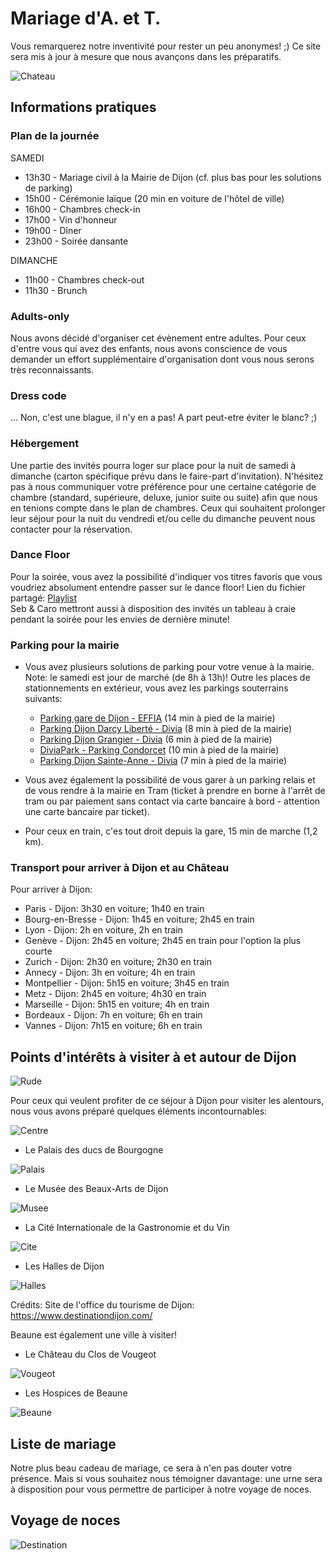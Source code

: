 # Mariage d'A. et T.

Vous remarquerez notre inventivité pour rester un peu anonymes! ;) 
Ce site sera mis à jour à mesure que nous avançons dans les préparatifs. 

![Chateau](https://github.com/thainbnaeut/thainbnaeut.github.io/blob/main/ch.jpeg?raw=true)

## Informations pratiques

### Plan de la journée

SAMEDI
- 13h30 - Mariage civil à la Mairie de Dijon (cf. plus bas pour les solutions de parking)
- 15h00 - Cérémonie laïque (20 min en voiture de l'hôtel de ville)
- 16h00 - Chambres check-in
- 17h00 - Vin d'honneur
- 19h00 - Dîner
- 23h00 - Soirée dansante 

DIMANCHE
- 11h00 - Chambres check-out
- 11h30 - Brunch

### Adults-only
Nous avons décidé d'organiser cet évènement entre adultes. Pour ceux d'entre vous qui avez des enfants, nous avons conscience de vous demander un effort supplémentaire d'organisation dont vous nous serons très reconnaissants. 

### Dress code
... Non, c'est une blague, il n'y en a pas! A part peut-etre éviter le blanc? ;) 

### Hébergement
Une partie des invités pourra loger sur place pour la nuit de samedi à dimanche (carton spécifique prévu dans le faire-part d'invitation). N'hésitez pas à nous communiquer votre préférence pour une certaine catégorie de chambre (standard, supérieure, deluxe, junior suite ou suite) afin que nous en tenions compte dans le plan de chambres. Ceux qui souhaitent prolonger leur séjour pour la nuit du vendredi et/ou celle du dimanche peuvent nous contacter pour la réservation. 

### Dance Floor
Pour la soirée, vous avez la possibilité d'indiquer vos titres favoris que vous voudriez absolument entendre passer sur le dance floor! Lien du fichier partagé: 
[Playlist](https://lite.framacalc.org/ul9qy3x2t8-9xqa)  
Seb & Caro mettront aussi à disposition des invités un tableau à craie pendant la soirée pour les envies de dernière minute! 

### Parking pour la mairie

- Vous avez plusieurs solutions de parking pour votre venue à la mairie. Note: le samedi est jour de marché (de 8h à 13h)! Outre les places de stationnements en extérieur, vous avez les parkings souterrains suivants: 
  - [Parking gare de Dijon - EFFIA](https://www.google.ch/maps/place/Parking+gare+de+Dijon+-+EFFIA/@47.3224896,5.0301464,16.26z/data=!3m1!5s0x47f29d941ca31f73:0xdb78b1efb5522bc!4m22!1m16!4m15!1m6!1m2!1s0x47f29de8f93892d5:0xe4f338fc749239ef!2sMairie+de+Dijon,+Place+de+la+Lib%C3%A9ration,+Dijon,+France!2m2!1d5.0415729!2d47.3218628!1m6!1m2!1s0x47f29d914b1fd2d3:0x6ac269754d1e85cd!2sGare+de+Dijon,+31+Cr+de+la+gare,+21000+Dijon,+France!2m2!1d5.027221!2d47.323363!3e2!3m4!1s0x0:0x1a8c5cbe7d1e7220!8m2!3d47.3240679!4d5.027809) (14 min à pied de la mairie)   
  - [Parking Dijon Darcy Liberté - Divia](https://www.google.ch/maps/place/Parking+Dijon+Darcy+Libert%C3%A9+-+Divia/@47.3218713,5.0381073,16.52z/data=!3m1!5s0x47f29d941ca31f73:0xdb78b1efb5522bc!4m22!1m16!4m15!1m6!1m2!1s0x47f29de8f93892d5:0xe4f338fc749239ef!2sMairie+de+Dijon,+Place+de+la+Lib%C3%A9ration,+Dijon,+France!2m2!1d5.0415729!2d47.3218628!1m6!1m2!1s0x47f29d914b1fd2d3:0x6ac269754d1e85cd!2sGare+de+Dijon,+31+Cr+de+la+gare,+21000+Dijon,+France!2m2!1d5.027221!2d47.323363!3e2!3m4!1s0x47f29dfaff8a56b1:0xa75b565e59946854!8m2!3d47.3234249!4d5.0338499) (8 min à pied de la mairie)    
  - [Parking Dijon Grangier - Divia](https://www.google.ch/maps/place/Parking+Dijon+Grangier+-+Divia/@47.3218713,5.0381073,16.52z/data=!3m1!5s0x47f29d941ca31f73:0xdb78b1efb5522bc!4m22!1m16!4m15!1m6!1m2!1s0x47f29de8f93892d5:0xe4f338fc749239ef!2sMairie+de+Dijon,+Place+de+la+Lib%C3%A9ration,+Dijon,+France!2m2!1d5.0415729!2d47.3218628!1m6!1m2!1s0x47f29d914b1fd2d3:0x6ac269754d1e85cd!2sGare+de+Dijon,+31+Cr+de+la+gare,+21000+Dijon,+France!2m2!1d5.027221!2d47.323363!3e2!3m4!1s0x0:0x8436a57ac621ed0e!8m2!3d47.3231838!4d5.0374678) (6 min à pied de la mairie)   
  - [DiviaPark - Parking Condorcet](https://www.google.ch/maps/place/DiviaPark+-+Parking+Condorcet/@47.3222869,5.032873,16.52z/data=!3m1!5s0x47f29d941ca31f73:0xdb78b1efb5522bc!4m22!1m16!4m15!1m6!1m2!1s0x47f29de8f93892d5:0xe4f338fc749239ef!2sMairie+de+Dijon,+Place+de+la+Lib%C3%A9ration,+Dijon,+France!2m2!1d5.0415729!2d47.3218628!1m6!1m2!1s0x47f29d914b1fd2d3:0x6ac269754d1e85cd!2sGare+de+Dijon,+31+Cr+de+la+gare,+21000+Dijon,+France!2m2!1d5.027221!2d47.323363!3e2!3m4!1s0x47f29deabcfd17a7:0x3ef33cc4a0f81541!8m2!3d47.3196987!4d5.0332849) (10 min à pied de la mairie)     
  - [Parking Dijon Sainte-Anne - Divia](https://www.google.ch/maps/place/Parking+Dijon+Sainte-Anne+-+Divia/@47.3213745,5.0343535,16.52z/data=!3m1!5s0x47f29d941ca31f73:0xdb78b1efb5522bc!4m22!1m16!4m15!1m6!1m2!1s0x47f29de8f93892d5:0xe4f338fc749239ef!2sMairie+de+Dijon,+Place+de+la+Lib%C3%A9ration,+Dijon,+France!2m2!1d5.0415729!2d47.3218628!1m6!1m2!1s0x47f29d914b1fd2d3:0x6ac269754d1e85cd!2sGare+de+Dijon,+31+Cr+de+la+gare,+21000+Dijon,+France!2m2!1d5.027221!2d47.323363!3e2!3m4!1s0x0:0xb335908b1b6af831!8m2!3d47.3185326!4d5.0383434) (7 min à pied de la mairie)     

- Vous avez également la possibilité de vous garer à un parking relais et de vous rendre à la mairie en Tram (ticket à prendre en borne à l'arrêt de tram ou par paiement sans contact via carte bancaire à bord - attention une carte bancaire par ticket). 
 
- Pour ceux en train, c'es tout droit depuis la gare, 15 min de marche (1,2 km). 

### Transport pour arriver à Dijon et au Château

Pour arriver à Dijon:
- Paris - Dijon: 3h30 en voiture; 1h40 en train
- Bourg-en-Bresse - Dijon: 1h45 en voiture; 2h45 en train
- Lyon - Dijon: 2h en voiture, 2h en train 
- Genève - Dijon: 2h45 en voiture; 2h45 en train pour l'option la plus courte
- Zurich - Dijon: 2h30 en voiture; 2h30 en train
- Annecy - Dijon: 3h en voiture; 4h en train
- Montpellier - Dijon: 5h15 en voiture; 3h45 en train
- Metz - Dijon: 2h45 en voiture; 4h30 en train
- Marseille - Dijon: 5h15 en voiture; 4h en train
- Bordeaux - Dijon: 7h en voiture; 6h en train
- Vannes - Dijon: 7h15 en voiture; 6h en train

## Points d'intérêts à visiter à et autour de Dijon

![Rude](https://github.com/thainbnaeut/thainbnaeut.github.io/blob/main/rude.jpg?raw=true)

Pour ceux qui veulent profiter de ce séjour à Dijon pour visiter les alentours, nous vous avons préparé quelques éléments incontournables:

![Centre](https://github.com/thainbnaeut/thainbnaeut.github.io/blob/main/centre-ville-dijon.png?raw=true)

- Le Palais des ducs de Bourgogne

![Palais](https://github.com/thainbnaeut/thainbnaeut.github.io/blob/main/palais-ducs.jpg?raw=true)

- Le Musée des Beaux-Arts de Dijon

![Musee](https://github.com/thainbnaeut/thainbnaeut.github.io/blob/main/rozenn-krebel-132.jpg?raw=true) 

- La Cité Internationale de la Gastronomie et du Vin

![Cite](https://github.com/thainbnaeut/thainbnaeut.github.io/blob/main/cite.jpg?raw=true) 

- Les Halles de Dijon

![Halles](https://github.com/thainbnaeut/thainbnaeut.github.io/blob/main/halles.jpg?raw=true)

Crédits: Site de l'office du tourisme de Dijon: https://www.destinationdijon.com/

Beaune est également une ville à visiter!

- Le Château du Clos de Vougeot

![Vougeot](https://github.com/thainbnaeut/thainbnaeut.github.io/blob/main/chateau-du-clos-de-vougeot.jpg?raw=true) 

- Les Hospices de Beaune

![Beaune](https://github.com/thainbnaeut/thainbnaeut.github.io/blob/main/beaune.jpg?raw=true) 

## Liste de mariage
Notre plus beau cadeau de mariage, ce sera à n'en pas douter votre présence. Mais si vous souhaitez nous témoigner davantage: une urne sera à disposition pour vous permettre de participer à notre voyage de noces. 

## Voyage de noces
![Destination](https://github.com/thainbnaeut/thainbnaeut.github.io/blob/main/destination.jpg?raw=true)
